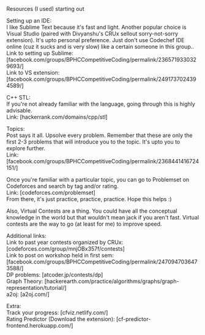 Resources (I used) starting out

Setting up an IDE:\
I like Sublime Text because it's fast and light. Another popular choice is Visual Studio (paired with Divyanshu's CRUx sellout sorry-not-sorry extension). It's upto personal preference. Just don't use Codechef IDE online (cuz it sucks and is very slow) like a certain someone in this group..\
Link to setting up Sublime: [facebook.com/groups/BPHCCompetitiveCoding/permalink/2365719330329693/]\
Link to VS extension: [facebook.com/groups/BPHCCompetitiveCoding/permalink/2491737024394589/]

C++ STL:\
If you're not already familiar with the language, going through this is highly advisable.\
Link: [hackerrank.com/domains/cpp/stl]

Topics:\
Post says it all. Upsolve every problem. Remember that these are only the first 2-3 problems that will introduce you to the topic. It's upto you to explore further.\
Link: [facebook.com/groups/BPHCCompetitiveCoding/permalink/2368441416724151/]

Once you're familiar with a particular topic, you can go to Problemset on Codeforces and search by tag and/or rating. \
Link: [codeforces.com/problemset]\
From there, it's just practice, practice, practice. Hope this helps :)

Also, Virtual Contests are a thing. You could have all the conceptual knowledge in the world but that wouldn't mean jack if you aren't fast. Virtual contests are the way to go (at least for me) to improve speed.

Additional links:\
Link to past year contests organized by CRUx: [codeforces.com/group/mnjOBx357f/contests]\
Link to post on workshop held in first sem: [facebook.com/groups/BPHCCompetitiveCoding/permalink/2470947036473588/]\
DP problems: [atcoder.jp/contests/dp]\
Graph Theory: [hackerearth.com/practice/algorithms/graphs/graph-representation/tutorial/]\
a2oj: [a2oj.com/]

Extra:\
Track your progress: [cfviz.netlify.com/]\
Rating Predictor (Download the extension): [cf-predictor-frontend.herokuapp.com/]
